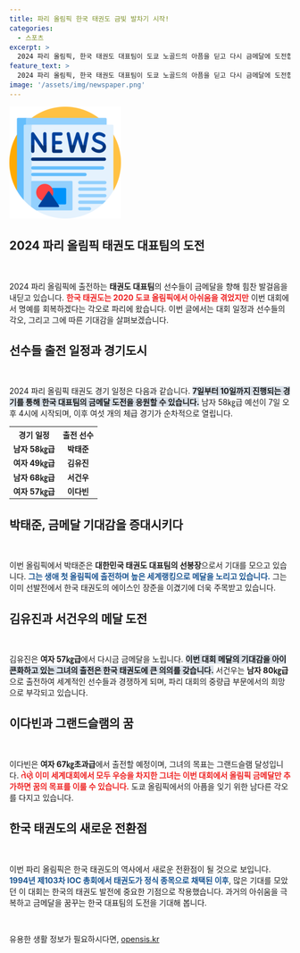 ```yaml
---
title: 파리 올림픽 한국 태권도 금빛 발차기 시작!
categories:
  - 스포츠
excerpt: >
  2024 파리 올림픽, 한국 태권도 대표팀이 도쿄 노골드의 아픔을 딛고 다시 금메달에 도전합니다! 박태준, 김유진, 서건우, 이다빈의 의지와 성과에 주목하세요!
feature_text: >
  2024 파리 올림픽, 한국 태권도 대표팀이 도쿄 노골드의 아픔을 딛고 다시 금메달에 도전합니다! 박태준, 김유진, 서건우, 이다빈의 의지와 성과에 주목하세요!
image: '/assets/img/newspaper.png'
---
```


<p><img src="/assets/img/newspaper.png" alt="kimp 속보" /></p>

<h2 data-ke-size="size26">2024 파리 올림픽 태권도 대표팀의 도전</h2>

<p data-ke-size="size16">&nbsp;</p>

<p>2024 파리 올림픽에 출전하는 <b>태권도 대표팀</b>의 선수들이 금메달을 향해 힘찬 발걸음을 내딛고 있습니다. <b><span style="color: #ee2323;">한국 태권도는 2020 도쿄 올림픽에서 아쉬움을 겪었지만</span></b> 이번 대회에서 명예를 회복하겠다는 각오로 파리에 왔습니다. 이번 글에서는 대회 일정과 선수들의 각오, 그리고 그에 따른 기대감을 살펴보겠습니다.</p>

<h2 data-ke-size="size26">선수들 출전 일정과 경기도시</h2>

<p data-ke-size="size16">&nbsp;</p>

<p>2024 파리 올림픽 태권도 경기 일정은 다음과 같습니다. <b><span style="background-color: #21538527;">7일부터 10일까지 진행되는 경기를 통해 한국 대표팀의 금메달 도전을 응원할 수 있습니다.</span></b> 남자 58㎏급 예선이 7일 오후 4시에 시작되며, 이후 여섯 개의 체급 경기가 순차적으로 열립니다. </p>

<table>
    <tr>
        <th style="text-align: center;"><b>경기 일정</b></th>
        <th style="text-align: center;"><b>출전 선수</b></th>
    </tr>
    <tr>
        <td style="text-align: center; height: 17px;"><b>남자 58㎏급</b></td>
        <td style="text-align: center; height: 17px;"><b>박태준</b></td>
    </tr>
    <tr>
        <td style="text-align: center; height: 17px;"><b>여자 49㎏급</b></td>
        <td style="text-align: center; height: 17px;"><b>김유진</b></td>
    </tr>
    <tr>
        <td style="text-align: center; height: 17px;"><b>남자 68㎏급</b></td>
        <td style="text-align: center; height: 17px;"><b>서건우</b></td>
    </tr>
    <tr>
        <td style="text-align: center; height: 17px;"><b>여자 57㎏급</b></td>
        <td style="text-align: center; height: 17px;"><b>이다빈</b></td>
    </tr>
</table>

<h2 data-ke-size="size26">박태준, 금메달 기대감을 증대시키다</h2>

<p data-ke-size="size16">&nbsp;</p>

<p>이번 올림픽에서 박태준은 <b>대한민국 태권도 대표팀의 선봉장</b>으로서 기대를 모으고 있습니다. <b><span style="color: #1a5490;">그는 생애 첫 올림픽에 출전하며 높은 세계랭킹으로 메달을 노리고 있습니다.</span></b> 그는 이미 선발전에서 한국 태권도의 에이스인 장준을 이겼기에 더욱 주목받고 있습니다.</p>

<h2 data-ke-size="size26">김유진과 서건우의 메달 도전</h2>

<p data-ke-size="size16">&nbsp;</p>

<p>김유진은 <b>여자 57㎏급</b>에서 다시금 금메달을 노립니다. <b><span style="background-color: #21538527;">이번 대회 메달의 기대감을 아이콘화하고 있는 그녀의 출전은 한국 태권도에 큰 의의를 갖습니다.</span></b> 서건우는 <b>남자 80㎏급 </b>으로 출전하여 세계적인 선수들과 경쟁하게 되며, 파리 대회의 중량급 부문에서의 희망으로 부각되고 있습니다.</p>

<h2 data-ke-size="size26">이다빈과 그랜드슬램의 꿈</h2>

<p data-ke-size="size16">&nbsp;</p>

<p>이다빈은 <b>여자 67㎏초과급</b>에서 출전할 예정이며, 그녀의 목표는 그랜드슬램 달성입니다. <b><span style="color: #ee2323;"> તેણે 이미 세계대회에서 모두 우승을 차지한 그녀는 이번 대회에서 올림픽 금메달만 추가하면 꿈의 목표를 이룰 수 있습니다.</span></b> 도쿄 올림픽에서의 아픔을 잊기 위한 남다른 각오를 다지고 있습니다.</p>

<h2 data-ke-size="size26">한국 태권도의 새로운 전환점</h2>

<p data-ke-size="size16">&nbsp;</p>

<p>이번 파리 올림픽은 한국 태권도의 역사에서 새로운 전환점이 될 것으로 보입니다. <b><span style="color: #1a5490;">1994년 제103차 IOC 총회에서 태권도가 정식 종목으로 채택된 이후</span></b>, 많은 기대를 모았던 이 대회는 한국의 태권도 발전에 중요한 기점으로 작용했습니다. 과거의 아쉬움을 극복하고 금메달을 꿈꾸는 한국 대표팀의 도전을 기대해 봅니다.</p>

<p data-ke-size="size16">&nbsp;</p>
유용한 생활 정보가 필요하시다면, <a href="https://opensis.kr" rel="dofollow">opensis.kr</a>


